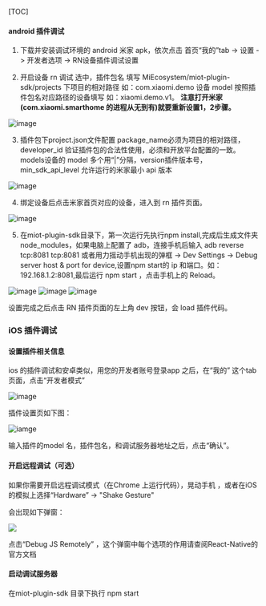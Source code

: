 [TOC]

#### android 插件调试

1. 下载并安装调试环境的 android 米家 apk，依次点击 首页“我的”tab -> 设置 -> 开发者选项 -> RN设备插件调试设置

2. 开启设备 rn 调试 选中，插件包名 填写 MiEcosystem/miot-plugin-sdk/projects 下项目的相对路径 如：com.xiaomi.demo
设备 model 按照插件包名对应路径的设备填写 如：xiaomi.demo.v1。
   **注意打开米家(com.xiaomi.smarthome 的进程从无到有)就要重新设置1，2步骤。**

![image](./%E7%A4%BA%E4%BE%8B%E5%9B%BE%E7%89%87/20181009-0.png)

3. 插件包下project.json文件配置 package_name必须为项目的相对路径，developer_id 验证插件包的合法性使用，必须和开放平台配置的一致。models设备的 model 多个用“|”分隔，version插件版本号，min_sdk_api_level 允许运行的米家最小 api 版本

![image](./%E7%A4%BA%E4%BE%8B%E5%9B%BE%E7%89%87/20181009-1.jpg)

4. 绑定设备后点击米家首页对应的设备，进入到 rn 插件页面。

 ![image](./%E7%A4%BA%E4%BE%8B%E5%9B%BE%E7%89%87/20181009-3.png)

5. 在miot-plugin-sdk目录下，第一次运行先执行npm install,完成后生成文件夹node_modules，如果电脑上配置了 adb，连接手机后输入 adb reverse tcp:8081 tcp:8081 或者用力摇动手机出现的弹框 -> Dev Settings -> Debug server host & port for device,设置npm start的 ip 和端口。如：192.168.1.2:8081,最后运行 npm start ，点击手机上的 Reload。

![image](./%E7%A4%BA%E4%BE%8B%E5%9B%BE%E7%89%87/20181009-2.jpg) ![image](./%E7%A4%BA%E4%BE%8B%E5%9B%BE%E7%89%87/20181009-4.png) ![image](./%E7%A4%BA%E4%BE%8B%E5%9B%BE%E7%89%87/20181009-5.jpg)

设置完成之后点击 RN 插件页面的左上角 dev 按钮，会 load 插件代码。



### iOS 插件调试

#### 设置插件相关信息

ios 的插件调试和安卓类似，用您的开发者账号登录app 之后，在“我的” 这个tab 页面，点击“开发者模式”

![image](./示例图片/ios_debug_entry.png)



插件设置页如下图：

![iamge](/Users/pencilcool/Documents/RN/miot-plugin-sdk/示例图片/ios_debug_setting.png)

输入插件的model 名，插件包名，和调试服务器地址之后，点击“确认”。 

#### 开启远程调试（可选）

如果你需要开启远程调试模式（在Chrome 上运行代码），晃动手机 ，或者在iOS 的模拟上选择“Hardware” -> "Shake Gesture"

会出现如下弹窗：

![](/Users/pencilcool/Documents/RN/miot-plugin-sdk/示例图片/ios_debug_chrome.png)

点击“Debug JS Remotely” ，这个弹窗中每个选项的作用请查阅React-Native的官方文档



####  启动调试服务器

在miot-plugin-sdk 目录下执行 npm start 